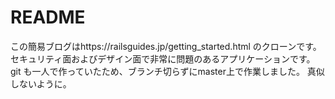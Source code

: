 # README

この簡易ブログはhttps://railsguides.jp/getting_started.html のクローンです。
セキュリティ面およびデザイン面で非常に問題のあるアプリケーションです。
git も一人で作っていたため、ブランチ切らずにmaster上で作業しました。
真似しないように。
